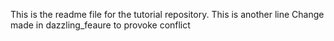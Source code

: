 This is the readme file for the tutorial repository.
This is another line
Change made in dazzling_feaure to provoke conflict 

